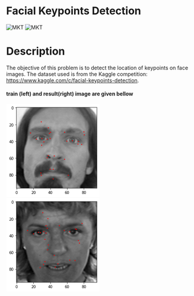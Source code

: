 # Facial Keypoints Detection
![MKT](https://img.shields.io/badge/language-Python-orange.svg)
![MKT](https://img.shields.io/badge/platform-Jupyter-lightgrey.svg)


# Description

The objective of this problem is to detect the location of keypoints on face images. 
The dataset used is from the Kaggle competition: https://www.kaggle.com/c/facial-keypoints-detection. 

#### train (left) and result(right) image are given bellow

![alt text](/figures/train.png) ![alt text](/figures/output.png)




